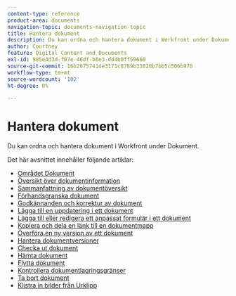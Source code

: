 ```yaml
---
content-type: reference
product-area: documents
navigation-topic: documents-navigation-topic
title: Hantera dokument
description: Du kan ordna och hantera dokument i Workfront under Dokument.
author: Courtney
feature: Digital Content and Documents
exl-id: 985e4d3d-f07e-46df-b0e3-dd4b0ff59660
source-git-commit: 16b2675741de3171c8789b33820b7bb5c506b978
workflow-type: tm+mt
source-wordcount: '102'
ht-degree: 0%

---
```


# Hantera dokument

Du kan ordna och hantera dokument i Workfront under Dokument.

Det här avsnittet innehåller följande artiklar: &#x200B;

* [Området Dokument](../../documents/managing-documents/documents-area.md)
* [Översikt över dokumentinformation](../../documents/managing-documents/document-details-overview.md)
* [Sammanfattning av dokumentöversikt](../../documents/managing-documents/summary-for-documents.md)
* [Förhandsgranska dokument](../../documents/managing-documents/preview-documents.md)
* [Godkännanden och korrektur av dokument](../../documents/managing-documents/document-approvals-and-proofing.md)
* [Lägga till en uppdatering i ett dokument](../../documents/managing-documents/add-update-documents.md)
* [Lägga till eller redigera ett anpassat formulär i ett dokument](../../documents/managing-documents/add-custom-form-documents.md)
* [Kopiera och dela en länk till en dokumentmapp](/help/quicksilver/documents/managing-documents/copy-a-doc-folder-url.md)
* [Överföra en ny version av ett dokument](../../documents/managing-documents/upload-new-document-version.md)
* [Hantera dokumentversioner](../../documents/managing-documents/manage-document-versions.md)
* [Checka ut dokument](../../documents/managing-documents/check-out-documents.md)
* [Hämta dokument](../../documents/managing-documents/download-documents.md)
* [Flytta dokument](../../documents/managing-documents/move-documents.md)
* [Kontrollera dokumentlagringsgränser](../../documents/managing-documents/check-document-storage.md)
* [Ta bort dokument](../../documents/managing-documents/delete-documents.md)
* [Klistra in bilder från Urklipp](../../documents/managing-documents/paste-image-clipboard.md)
